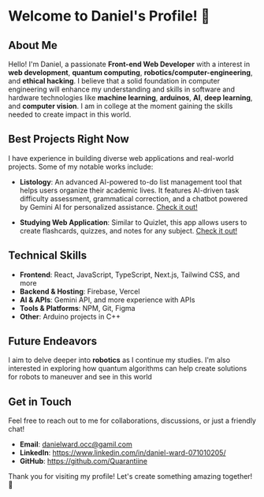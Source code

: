# Welcome to Daniel's Profile! 🌟

## About Me

Hello! I'm Daniel, a passionate **Front-end Web Developer** with a interest in **web development**, **quantum computing**, **robotics/computer-engineering**, and **ethical hacking**. I believe that a solid foundation in computer engineering will enhance my understanding and skills in software and hardware technologies like **machine learning**, **arduinos**, **AI**, **deep learning**, and **computer vision**. I am in college at the moment gaining the skills needed to create impact in this world.

## Best Projects Right Now

I have experience in building diverse web applications and real-world projects. Some of my notable works include:

- **Listology**: An advanced AI-powered to-do list management tool that helps users organize their academic lives. It features AI-driven task difficulty assessment, grammatical correction, and a chatbot powered by Gemini AI for personalized assistance. [Check it out!](https://listology.vercel.app)

- **Studying Web Application**: Similar to Quizlet, this app allows users to create flashcards, quizzes, and notes for any subject. [Check it out!](https://quickstudy.vercel.app)

## Technical Skills

- **Frontend**: React, JavaScript, TypeScript, Next.js, Tailwind CSS, and more
- **Backend & Hosting**: Firebase, Vercel
- **AI & APIs**: Gemini API, and more experience with APIs
- **Tools & Platforms**: NPM, Git, Figma
- **Other**: Arduino projects in C++

## Future Endeavors

I aim to delve deeper into **robotics** as I continue my studies. I'm also interested in exploring how quantum algorithms can help create solutions for robots to maneuver and see in this world

## Get in Touch

Feel free to reach out to me for collaborations, discussions, or just a friendly chat!

- **Email**: danielward.occ@gamil.com
- **LinkedIn**: https://www.linkedin.com/in/daniel-ward-071010205/
- **GitHub**: https://github.com/Quarantiine

Thank you for visiting my profile! Let's create something amazing together! 🚀
